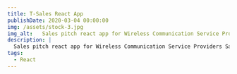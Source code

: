 ```yaml
---
title: T-Sales React App
publishDate: 2020-03-04 00:00:00
img: /assets/stock-3.jpg
img_alt:   Sales pitch react app for Wireless Communication Service Providers Sales Representatives
description: |
  Sales pitch react app for Wireless Communication Service Providers Sales Representatives
tags:
  - React
---
```

